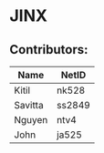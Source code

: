 # JINX
## Contributors: 
| Name | NetID |
|------|-------|
| Kitil | nk528|
|Savitta | ss2849|
| Nguyen | ntv4 |
| John | ja525 |
